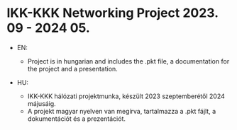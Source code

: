 # IKK-KKK Networking Project 2023. 09 - 2024 05.

- EN:
  - Project is in hungarian and includes the .pkt file, a documentation for the project and a presentation.

- HU:
  - IKK-KKK hálózati projektmunka, készült 2023 szeptemberétől 2024 májusáig.
  - A projekt magyar nyelven van megírva, tartalmazza a .pkt fájlt, a dokumentációt és a prezentációt.

